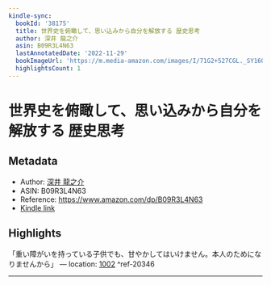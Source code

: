 ```yaml
---
kindle-sync:
  bookId: '38175'
  title: 世界史を俯瞰して、思い込みから自分を解放する 歴史思考
  author: 深井 龍之介
  asin: B09R3L4N63
  lastAnnotatedDate: '2022-11-29'
  bookImageUrl: 'https://m.media-amazon.com/images/I/71G2+527CGL._SY160.jpg'
  highlightsCount: 1
---
```

# 世界史を俯瞰して、思い込みから自分を解放する 歴史思考
## Metadata
* Author: [深井 龍之介](https://www.amazon.comundefined)
* ASIN: B09R3L4N63
* Reference: https://www.amazon.com/dp/B09R3L4N63
* [Kindle link](kindle://book?action=open&asin=B09R3L4N63)

## Highlights
「重い障がいを持っている子供でも、甘やかしてはいけません。本人のためになりませんから」 — location: [1002](kindle://book?action=open&asin=B09R3L4N63&location=1002) ^ref-20346

---
